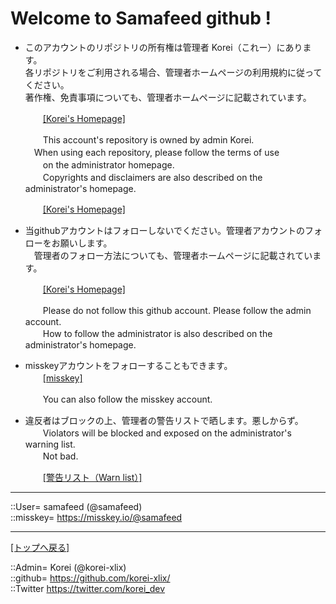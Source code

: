# Welcome to Samafeed github !

* このアカウントのリポジトリの所有権は管理者 Korei（これー）にあります。  
  各リポジトリをご利用される場合、管理者ホームページの利用規約に従ってください。  
  著作権、免責事項についても、管理者ホームページに記載されています。  
  
  　　[[Korei's Homepage]](https://github.com/korei-xlix/homepage)  
  
  　　This account's repository is owned by admin Korei.  
    　When using each repository, please follow the terms of use  
  　　on the administrator homepage.  
  　　Copyrights and disclaimers are also described on the administrator's homepage.  
  
  　　[[Korei's Homepage]](https://github.com/korei-xlix/homepage)  
  

* 当githubアカウントはフォローしないでください。管理者アカウントのフォローをお願いします。  
　管理者のフォロー方法についても、管理者ホームページに記載されています。  
  
  　　[[Korei's Homepage]](https://github.com/korei-xlix/homepage)  
  
  　　Please do not follow this github account. Please follow the admin account.  
  　　How to follow the administrator is also described on the administrator's homepage.  
  

* misskeyアカウントをフォローすることもできます。  
  　　[[misskey]](https://misskey.io/@samafeed)  
  
  　　You can also follow the misskey account.  
  

* 違反者はブロックの上、管理者の警告リストで晒します。悪しからず。  
  　　Violators will be blocked and exposed on the administrator's warning list.  
  　　Not bad.  
  
  　　[[警告リスト（Warn list）]](https://github.com/korei-xlix/warnlists/blob/main/list_github.md)
  
  
  


***
::User= samafeed (@samafeed)  
::misskey= https://misskey.io/@samafeed  
  
  


***
[[トップへ戻る]](/readme.md)  
  
::Admin= Korei (@korei-xlix)  
::github= https://github.com/korei-xlix/  
::Twitter https://twitter.com/korei_dev  
